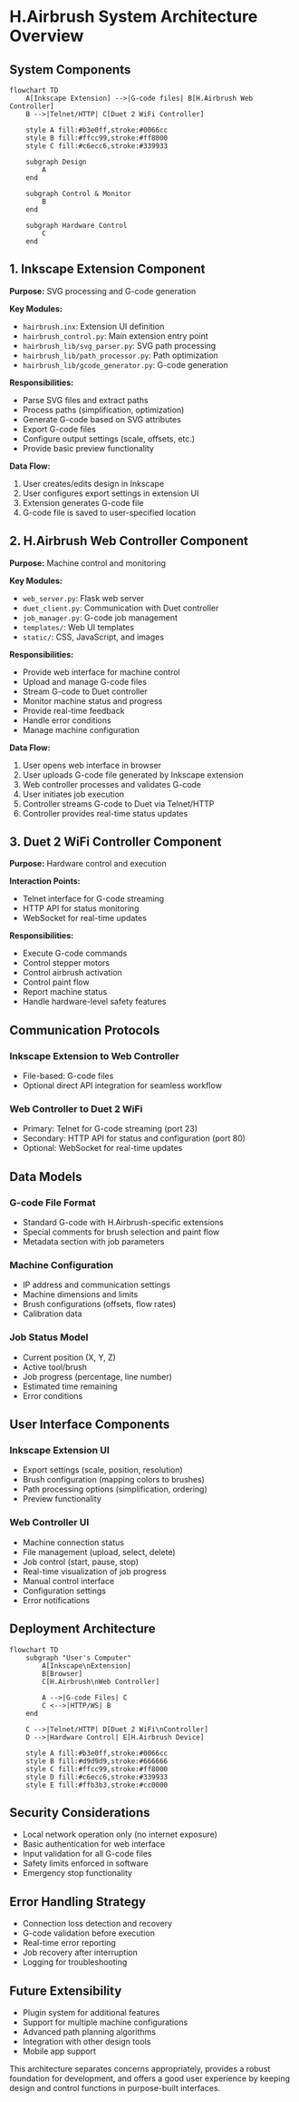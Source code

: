 # H.Airbrush System Architecture Overview

## System Components

```mermaid
flowchart TD
    A[Inkscape Extension] -->|G-code files| B[H.Airbrush Web Controller]
    B -->|Telnet/HTTP| C[Duet 2 WiFi Controller]
    
    style A fill:#b3e0ff,stroke:#0066cc
    style B fill:#ffcc99,stroke:#ff8000
    style C fill:#c6ecc6,stroke:#339933
    
    subgraph Design
        A
    end
    
    subgraph Control & Monitor
        B
    end
    
    subgraph Hardware Control
        C
    end
```

## 1. Inkscape Extension Component

**Purpose:** SVG processing and G-code generation

**Key Modules:**
- `hairbrush.inx`: Extension UI definition
- `hairbrush_control.py`: Main extension entry point
- `hairbrush_lib/svg_parser.py`: SVG path processing
- `hairbrush_lib/path_processor.py`: Path optimization
- `hairbrush_lib/gcode_generator.py`: G-code generation

**Responsibilities:**
- Parse SVG files and extract paths
- Process paths (simplification, optimization)
- Generate G-code based on SVG attributes
- Export G-code files
- Configure output settings (scale, offsets, etc.)
- Provide basic preview functionality

**Data Flow:**
1. User creates/edits design in Inkscape
2. User configures export settings in extension UI
3. Extension generates G-code file
4. G-code file is saved to user-specified location

## 2. H.Airbrush Web Controller Component

**Purpose:** Machine control and monitoring

**Key Modules:**
- `web_server.py`: Flask web server
- `duet_client.py`: Communication with Duet controller
- `job_manager.py`: G-code job management
- `templates/`: Web UI templates
- `static/`: CSS, JavaScript, and images

**Responsibilities:**
- Provide web interface for machine control
- Upload and manage G-code files
- Stream G-code to Duet controller
- Monitor machine status and progress
- Provide real-time feedback
- Handle error conditions
- Manage machine configuration

**Data Flow:**
1. User opens web interface in browser
2. User uploads G-code file generated by Inkscape extension
3. Web controller processes and validates G-code
4. User initiates job execution
5. Controller streams G-code to Duet via Telnet/HTTP
6. Controller provides real-time status updates

## 3. Duet 2 WiFi Controller Component

**Purpose:** Hardware control and execution

**Interaction Points:**
- Telnet interface for G-code streaming
- HTTP API for status monitoring
- WebSocket for real-time updates

**Responsibilities:**
- Execute G-code commands
- Control stepper motors
- Control airbrush activation
- Control paint flow
- Report machine status
- Handle hardware-level safety features

## Communication Protocols

### Inkscape Extension to Web Controller
- File-based: G-code files
- Optional direct API integration for seamless workflow

### Web Controller to Duet 2 WiFi
- Primary: Telnet for G-code streaming (port 23)
- Secondary: HTTP API for status and configuration (port 80)
- Optional: WebSocket for real-time updates

## Data Models

### G-code File Format
- Standard G-code with H.Airbrush-specific extensions
- Special comments for brush selection and paint flow
- Metadata section with job parameters

### Machine Configuration
- IP address and communication settings
- Machine dimensions and limits
- Brush configurations (offsets, flow rates)
- Calibration data

### Job Status Model
- Current position (X, Y, Z)
- Active tool/brush
- Job progress (percentage, line number)
- Estimated time remaining
- Error conditions

## User Interface Components

### Inkscape Extension UI
- Export settings (scale, position, resolution)
- Brush configuration (mapping colors to brushes)
- Path processing options (simplification, ordering)
- Preview functionality

### Web Controller UI
- Machine connection status
- File management (upload, select, delete)
- Job control (start, pause, stop)
- Real-time visualization of job progress
- Manual control interface
- Configuration settings
- Error notifications

## Deployment Architecture

```mermaid
flowchart TD
    subgraph "User's Computer"
        A[Inkscape\nExtension]
        B[Browser]
        C[H.Airbrush\nWeb Controller]
        
        A -->|G-code Files| C
        C <-->|HTTP/WS| B
    end
    
    C -->|Telnet/HTTP| D[Duet 2 WiFi\nController]
    D -->|Hardware Control| E[H.Airbrush Device]
    
    style A fill:#b3e0ff,stroke:#0066cc
    style B fill:#d9d9d9,stroke:#666666
    style C fill:#ffcc99,stroke:#ff8000
    style D fill:#c6ecc6,stroke:#339933
    style E fill:#ffb3b3,stroke:#cc0000
```

## Security Considerations

- Local network operation only (no internet exposure)
- Basic authentication for web interface
- Input validation for all G-code files
- Safety limits enforced in software
- Emergency stop functionality

## Error Handling Strategy

- Connection loss detection and recovery
- G-code validation before execution
- Real-time error reporting
- Job recovery after interruption
- Logging for troubleshooting

## Future Extensibility

- Plugin system for additional features
- Support for multiple machine configurations
- Advanced path planning algorithms
- Integration with other design tools
- Mobile app support

This architecture separates concerns appropriately, provides a robust foundation for development, and offers a good user experience by keeping design and control functions in purpose-built interfaces. 